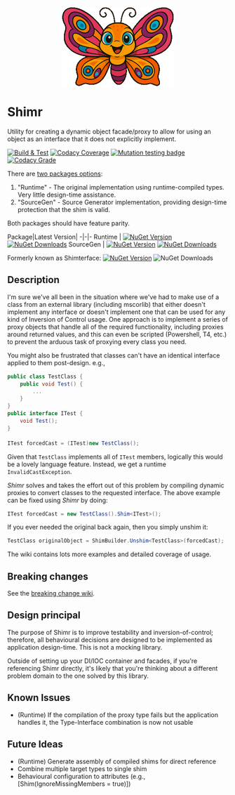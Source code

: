 <div align="center">

![Bea](bea-256.png)

</div>

# Shimr
Utility for creating a dynamic object facade/proxy to allow for using an object as an interface that it does not explicitly implement.

[![Build & Test](https://github.com/IFYates/IFY.Shimr/actions/workflows/dotnet.yml/badge.svg)](https://github.com/IFYates/IFY.Shimr/actions/workflows/dotnet.yml)
[![Codacy Coverage](https://app.codacy.com/project/badge/Coverage/8f5585dd2c4f402893420e0ff7edf5f6)](https://app.codacy.com/gh/IFYates/IFY.Shimr/dashboard?utm_source=gh&utm_medium=referral&utm_content=&utm_campaign=Badge_coverage)
[![Mutation testing badge](https://img.shields.io/endpoint?style=flat&url=https%3A%2F%2Fbadge-api.stryker-mutator.io%2Fgithub.com%2FIFYates%2FIFY.Shimr%2Fmaster)](https://dashboard.stryker-mutator.io/reports/github.com/IFYates/IFY.Shimr/master)
[![Codacy Grade](https://app.codacy.com/project/badge/Grade/8f5585dd2c4f402893420e0ff7edf5f6)](https://app.codacy.com/gh/IFYates/IFY.Shimr/dashboard?utm_source=gh&utm_medium=referral&utm_content=&utm_campaign=Badge_grade)

There are [two packages options](https://github.com/IFYates/IFY.Shimr/wiki/Runtime-or-SourceGen.md):
1. "Runtime" - The original implementation using runtime-compiled types. Very little design-time assistance.
1. "SourceGen" - Source Generator implementation, providing design-time protection that the shim is valid.

Both packages should have feature parity.

Package|Latest Version|
-|-|-
Runtime | [![NuGet Version](https://img.shields.io/nuget/v/IFY.Shimr)](https://www.nuget.org/packages/IFY.Shimr/) [![NuGet Downloads](https://img.shields.io/nuget/dt/IFY.Shimr)](https://www.nuget.org/packages/IFY.Shimr/)
SourceGen | [![NuGet Version](https://img.shields.io/nuget/v/IFY.Shimr.SourceGen)](https://www.nuget.org/packages/IFY.Shimr.SourceGen/) [![NuGet Downloads](https://img.shields.io/nuget/dt/IFY.Shimr.SourceGen)](https://www.nuget.org/packages/IFY.Shimr.SourceGen/)

Formerly known as Shimterface:
[![NuGet Version](https://img.shields.io/nuget/v/Shimterface.Standard)](https://www.nuget.org/packages/Shimterface.Standard/)
![NuGet Downloads](https://img.shields.io/nuget/dt/Shimterface.Standard)

## Description
I'm sure we've all been in the situation where we've had to make use of a class from an external library (including mscorlib) that either doesn't implement any interface or doesn't implement one that can be used for any kind of Inversion of Control usage.
One approach is to implement a series of proxy objects that handle all of the required functionality, including proxies around returned values, and this can even be scripted (Powershell, T4, etc.) to prevent the arduous task of proxying every class you need.

You might also be frustrated that classes can't have an identical interface applied to them post-design. e.g.,

```C#
public class TestClass {
    public void Test() {
        ...
    }
}
public interface ITest {
    void Test();
}

ITest forcedCast = (ITest)new TestClass();
```

Given that `TestClass` implements all of `ITest` members, logically this would be a lovely language feature. Instead, we get a runtime `InvalidCastException`.

_Shimr_ solves and takes the effort out of this problem by compiling dynamic proxies to convert classes to the requested interface.
The above example can be fixed using _Shimr_ by doing:

```C#
ITest forcedCast = new TestClass().Shim<ITest>();
```

If you ever needed the original back again, then you simply unshim it:

```C#
TestClass originalObject = ShimBuilder.Unshim<TestClass>(forcedCast);
```

The wiki contains lots more examples and detailed coverage of usage.

## Breaking changes
See the [breaking change wiki](https://github.com/IFYates/IFY.Shimr/wiki/Breaking-changes).

## Design principal
The purpose of Shimr is to improve testability and inversion-of-control; therefore, all behavioural decisions are designed to be implemented as application design-time.
This is not a mocking library.

Outside of setting up your DI/IOC container and facades, if you're referencing Shimr directly, it's likely that you're thinking about a different problem domain to the one solved by this library.

## Known Issues
* (Runtime) If the compilation of the proxy type fails but the application handles it, the Type-Interface combination is now not usable

## Future Ideas
* (Runtime) Generate assembly of compiled shims for direct reference
* Combine multiple target types to single shim
* Behavioural configuration to attributes (e.g., [Shim(IgnoreMissingMembers = true)])
